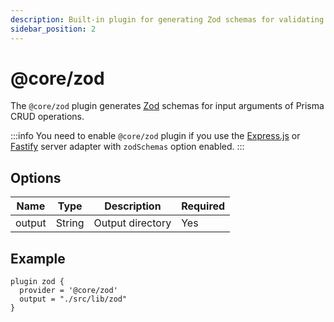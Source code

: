 ```yaml
---
description: Built-in plugin for generating Zod schemas for validating CRUD input arguments
sidebar_position: 2
---
```


# @core/zod

The `@core/zod` plugin generates [Zod](https://github.com/colinhacks/zod) schemas for input arguments of Prisma CRUD operations.

:::info
You need to enable `@core/zod` plugin if you use the [Express.js](/docs/reference/server-adapters/express) or [Fastify](/docs/reference/server-adapters/fastify) server adapter with `zodSchemas` option enabled.
:::

## Options

| Name   | Type   | Description      | Required |
| ------ | ------ | ---------------- | -------- |
| output | String | Output directory | Yes      |

## Example

```prisma title='/schema.zmodel'
plugin zod {
  provider = '@core/zod'
  output = "./src/lib/zod"
}
```
